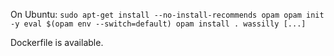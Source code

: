 On Ubuntu:
``
sudo apt-get install --no-install-recommends opam
opam init -y
eval $(opam env --switch=default)
opam install .
wassilly [...]
``

Dockerfile is available.